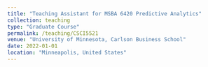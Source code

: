 ```yaml
---
title: "Teaching Assistant for MSBA 6420 Predictive Analytics"
collection: teaching
type: "Graduate Course"
permalink: /teaching/CSCI5521
venue: "University of Minnesota, Carlson Business School"
date: 2022-01-01
location: "Minneapolis, United States"
---
```

